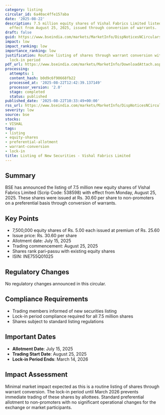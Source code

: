 ```yaml
---
category: listing
circular_id: 6a40ac4ffe157aba
date: '2025-08-22'
description: 7.5 million equity shares of Vishal Fabrics Limited listed on BSE with
  effect from August 25, 2025, issued through conversion of warrants.
draft: false
guid: https://www.bseindia.com/markets/MarketInfo/DispNoticesNCirculars.aspx?Noticeid={24194FEC-3830-4D14-8DCD-43A7F5C49C26}&noticeno=20250822-11&dt=08/22/2025&icount=11&totcount=29&flag=0
impact: low
impact_ranking: low
importance_ranking: low
justification: Routine listing of shares through warrant conversion with standard
  lock-in period
pdf_url: https://www.bseindia.com/markets/MarketInfo/DownloadAttach.aspx?id=20250822-11&attachedId=
processing:
  attempts: 1
  content_hash: b0d9c6f90668fb22
  processed_at: '2025-08-22T12:42:39.137149'
  processor_version: '2.0'
  stage: completed
  status: published
published_date: '2025-08-22T10:33:49+00:00'
rss_url: https://www.bseindia.com/markets/MarketInfo/DispNoticesNCirculars.aspx?Noticeid={24194FEC-3830-4D14-8DCD-43A7F5C49C26}&noticeno=20250822-11&dt=08/22/2025&icount=11&totcount=29&flag=0
severity: low
source: bse
stocks:
- VISHAL
tags:
- listing
- equity-shares
- preferential-allotment
- warrant-conversion
- lock-in
title: Listing of New Securities - Vishal Fabrics Limited
---
```


## Summary

BSE has announced the listing of 7.5 million new equity shares of Vishal Fabrics Limited (Scrip Code: 538598) with effect from Monday, August 25, 2025. These shares were issued at Rs. 30.60 per share to non-promoters on a preferential basis through conversion of warrants.

## Key Points

- 7,500,000 equity shares of Rs. 5.00 each issued at premium of Rs. 25.60
- Issue price: Rs. 30.60 per share
- Allotment date: July 15, 2025
- Trading commencement: August 25, 2025
- Shares rank pari-passu with existing equity shares
- ISIN: INE755Q01025

## Regulatory Changes

No regulatory changes announced in this circular.

## Compliance Requirements

- Trading members informed of new securities listing
- Lock-in period compliance required for all 7.5 million shares
- Shares subject to standard listing regulations

## Important Dates

- **Allotment Date**: July 15, 2025
- **Trading Start Date**: August 25, 2025
- **Lock-in Period Ends**: March 14, 2026

## Impact Assessment

Minimal market impact expected as this is a routine listing of shares through warrant conversion. The lock-in period until March 2026 prevents immediate trading of these shares by allottees. Standard preferential allotment to non-promoters with no significant operational changes for the exchange or market participants.